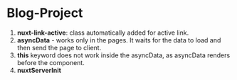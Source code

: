 # Blog-Project

1. **nuxt-link-active**: class automatically added for active link.
2. **asyncData** - works only in the pages. It waits for the data to load and then send the page to client.
3. **this** keyword does not work inside the asyncData, as asyncData renders before the component.
4. **nuxtServerInit**
